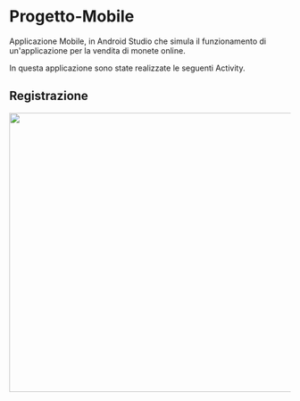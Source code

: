 # Progetto-Mobile
Applicazione Mobile, in Android Studio che simula il funzionamento di un'applicazione per la vendita di monete online.

In questa applicazione sono state realizzate le seguenti Activity.

## Registrazione
<img src="./Immagini Relazione/Schermata_Registrazione.png" width="750" height="500">
